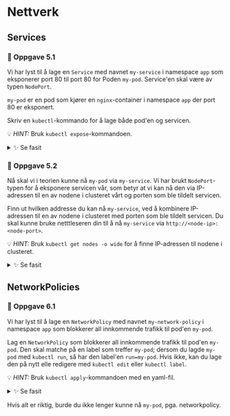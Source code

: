 # Nettverk

## Services

### 🔨 Oppgave 5.1

Vi har lyst til å lage en `Service` med navnet `my-service` i namespace `app` som eksponerer port 80 til port 80 for Poden `my-pod`.
Service'en skal være av typen `NodePort`.

`my-pod` er en pod som kjører en `nginx`-container i namespace `app` der port 80 er eksponert.

Skriv en `kubectl`-kommando for å lage både pod'en og servicen.

💡 _HINT:_ Bruk `kubectl expose`-kommandoen.

<details>
  <summary>✨ Se fasit</summary>

```bash
kubectl -n app run my-pod --image=nginx --port=80
kubectl -n app expose pod my-pod --port=80 --target-port=80 --name=my-service --type=NodePort
```

</details>

### 🔨 Oppgave 5.2

Nå skal vi i teorien kunne nå `my-pod` via `my-service`.
Vi har brukt `NodePort`-typen for å eksponere servicen vår, som betyr at
vi kan nå den via IP-adressen til en av nodene i clusteret vårt og porten som ble tildelt servicen.

Finn ut hvilken addresse du kan nå `my-service`, ved å kombinere IP-adressen til en av nodene i clusteret med porten som ble tildelt servicen.
Du skal kunne bruke netttleseren din til å nå `my-service` via `http://<node-ip>:<node-port>`.

💡 _HINT:_ Bruk `kubectl get nodes -o wide` for å finne IP-adressen til nodene i clusteret.

<details>
  <summary>✨ Se fasit</summary>

```bash
# Hent IP-adressen til noden i clusteret
kubectl get nodes -o wide
# Hent porten som ble tildelt servicen
kubectl -n app get service my-service
# Kombiner IP-adressen og porten

# Fancy one-liner
echo "$(kubectl get nodes -o jsonpath='{.items[0].status.addresses[?(@.type == "InternalIP")].address}'):$(kubectl get svc -n app my-service -o jsonpath='{.spec.ports[0].nodePort}')"
```

</details>

## NetworkPolicies

### 🔨 Oppgave 6.1

Vi har lyst til å lage en `NetworkPolicy` med navnet `my-network-policy` i namespace `app` som blokkerer all innkommende trafikk til pod'en `my-pod`.

Lag en `NetworkPolicy` som blokkerer all innkommende trafikk til pod'en `my-pod`.
Den skal matche på en label som treffer `my-pod`; dersom du lagde `my-pod` med `kubectl run`, så har den label'en `run=my-pod`.
Hvis ikke, kan du lage den på nytt elle redigere med `kubectl edit` eller `kubectl label`.

💡 _HINT:_ Bruk `kubectl apply`-kommandoen med en yaml-fil.

<details>
  <summary>✨ Se fasit</summary>

```yaml
apiVersion: networking.k8s.io/v1
kind: NetworkPolicy
metadata:
  name: my-network-policy
  namespace: app
spec:
  podSelector:
    matchLabels:
      app: my-pod
  policyTypes:
    - Ingress
  ingress: []
```

</details>

Hvis alt er riktig, burde du ikke lenger kunne nå `my-pod`, pga. networkpolicy.
